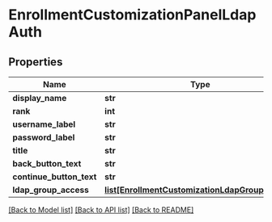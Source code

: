 # EnrollmentCustomizationPanelLdapAuth

## Properties
Name | Type | Description | Notes
------------ | ------------- | ------------- | -------------
**display_name** | **str** |  | 
**rank** | **int** |  | 
**username_label** | **str** |  | 
**password_label** | **str** |  | 
**title** | **str** |  | 
**back_button_text** | **str** |  | 
**continue_button_text** | **str** |  | 
**ldap_group_access** | [**list[EnrollmentCustomizationLdapGroupAccess]**](EnrollmentCustomizationLdapGroupAccess.md) |  | [optional] 

[[Back to Model list]](../README.md#documentation-for-models) [[Back to API list]](../README.md#documentation-for-api-endpoints) [[Back to README]](../README.md)


